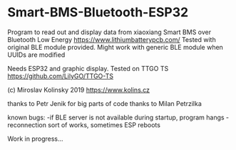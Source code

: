 # Smart-BMS-Bluetooth-ESP32
Program to read out and display data from xiaoxiang Smart BMS over Bluetooth Low Energy
https://www.lithiumbatterypcb.com/
Tested with original BLE module provided. Might work with generic BLE module when UUIDs are modified

Needs ESP32 and graphic display.
Tested on TTGO TS https://github.com/LilyGO/TTGO-TS

(c) Miroslav Kolinsky 2019  https://www.kolins.cz

thanks to Petr Jenik for big parts of code
thanks to Milan Petrzilka

known bugs:
-if BLE server is not available during startup, program hangs
-reconnection sort of works, sometimes ESP reboots


Work in progress...